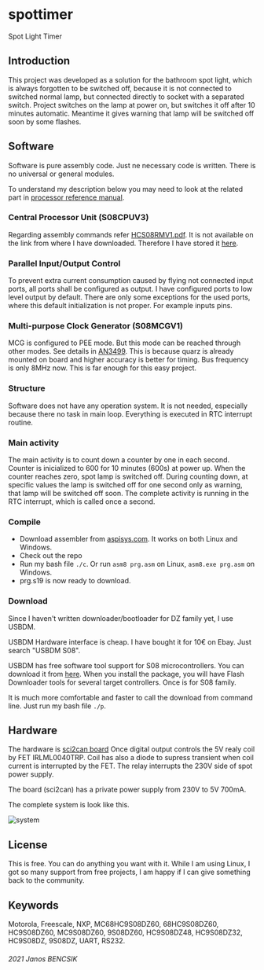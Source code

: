 # spottimer

Spot Light Timer

## Introduction

This project was developed as a solution for the bathroom spot light, which is
always forgotten to be switched off, because it is not connected to switched
normal lamp, but connected directly to socket with a separated switch. 
Project switches on the lamp at power on, but switches it off after 10 minutes
automatic. Meantime it gives warning that lamp will be switched off soon by
some flashes.

## Software

Software is pure assembly code. Just ne necessary code is written. There is no
universal or general modules.

To understand my description below you may need to look at the related part in
[processor reference manual](https://www.nxp.com/docs/en/data-sheet/MC9S08DZ60.pdf).

### Central Processor Unit (S08CPUV3)
 
Regarding assembly commands refer
[HCS08RMV1.pdf](https://www.nxp.com/docs/en/reference-manual/HCS08RMV1.pdf).
It is not available on the link from where I have downloaded.
Therefore I have stored it
[here](https://github.com/butyi/sci2can/raw/master/hw/HCS08RMV1.pdf).

### Parallel Input/Output Control

To prevent extra current consumption caused by flying not connected input ports,
all ports shall be configured as output. I have configured ports to low level
output by default.
There are only some exceptions for the used ports, where this default
initialization is not proper. For example inputs pins.

### Multi-purpose Clock Generator (S08MCGV1)

MCG is configured to PEE mode. But this mode can be reached through other modes.
See details in
[AN3499](https://www.nxp.com/docs/en/application-note/AN3499.pdf).
This is because quarz is already mounted on board and higher accuracy is better
for timing. Bus frequency is only 8MHz now. This is far enough for this easy
project.

### Structure

Software does not have any operation system. It is not needed, especially
because there no task in main loop. Everything is executed in RTC interrupt
routine.

### Main activity

The main activity is to count down a counter by one in each second.
Counter is inicialized to 600 for 10 minutes (600s) at power up.
When the counter reaches zero, spot lamp is switched off.
During counting down, at specific values the lamp is switched off
for one second only as warning, that lamp will be switched off soon.
The complete activity is running in the RTC interrupt, which is called
once a second.

### Compile

- Download assembler from [aspisys.com](http://www.aspisys.com/asm8.htm).
  It works on both Linux and Windows.
- Check out the repo
- Run my bash file `./c`.
  Or run `asm8 prg.asm` on Linux, `asm8.exe prg.asm` on Windows.
- prg.s19 is now ready to download.

### Download

Since I haven't written downloader/bootloader for DZ family yet, I use USBDM.

USBDM Hardware interface is cheap. I have bought it for 10€ on Ebay.
Just search "USBDM S08".

USBDM has free software tool support for S08 microcontrollers.
You can download it from [here](https://sourceforge.net/projects/usbdm/).
When you install the package, you will have Flash Downloader tools for several
target controllers. Once is for S08 family.

It is much more comfortable and faster to call the download from command line.
Just run my bash file `./p`.

## Hardware

The hardware is [sci2can board](https://github.com/butyi/sci2can)
Once digital output controls the 5V realy coil by FET IRLML0040TRP.
Coil has also a diode to supress transient when coil current is
interrupted by the FET. The relay interrupts the 230V side of spot
power supply.

The board (sci2can) has a private power supply from 230V to 5V 700mA.

The complete system is look like this.

![system](https://github.com/butyi/spottimer/raw/master/pics/spottimer.jpg)

## License

This is free. You can do anything you want with it.
While I am using Linux, I got so many support from free projects,
I am happy if I can give something back to the community.

## Keywords

Motorola, Freescale, NXP, MC68HC9S08DZ60, 68HC9S08DZ60, HC9S08DZ60, MC9S08DZ60,
9S08DZ60, HC9S08DZ48, HC9S08DZ32, HC9S08DZ, 9S08DZ, UART, RS232.

###### 2021 Janos BENCSIK


